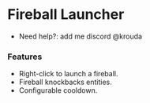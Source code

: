 # Fireball Launcher
- Need help?: add me discord @krouda

### Features
- Right-click to launch a fireball.
- Fireball knockbacks entities.
- Configurable cooldown.
